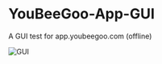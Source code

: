 YouBeeGoo-App-GUI
=================
A GUI test for app.youbeegoo.com (offline)

![GUI](https://cldup.com/7bMG5H_zN2-2000x2000.png)
